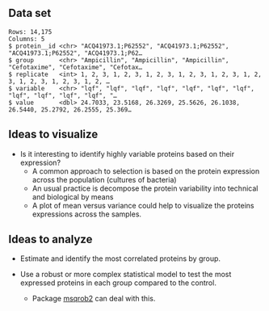 ## Data set

```
Rows: 14,175
Columns: 5
$ protein__id <chr> "ACQ41973.1;P62552", "ACQ41973.1;P62552", "ACQ41973.1;P62552", "ACQ41973.1;P62…
$ group       <chr> "Ampicillin", "Ampicillin", "Ampicillin", "Cefotaxime", "Cefotaxime", "Cefotax…
$ replicate   <int> 1, 2, 3, 1, 2, 3, 1, 2, 3, 1, 2, 3, 1, 2, 3, 1, 2, 3, 1, 2, 3, 1, 2, 3, 1, 2, …
$ variable    <chr> "lqf", "lqf", "lqf", "lqf", "lqf", "lqf", "lqf", "lqf", "lqf", "lqf", "lqf", "…
$ value       <dbl> 24.7033, 23.5168, 26.3269, 25.5626, 26.1038, 26.5440, 25.2792, 26.2555, 25.369…
```


## Ideas to visualize

- Is it interesting to identify highly variable proteins based on their expression?
  - A common approach to selection is based on the protein expression across the population (cultures of bacteria)
  - An usual practice is decompose the protein variability into technical and
  biological by means
  - A plot of mean versus variance could help to visualize the proteins expressions across the samples.
  


## Ideas to analyze

- Estimate and identify the most correlated proteins by group. 

- Use a robust or more complex statistical model to test the most expressed
proteins in each group compared to the control.
  - Package [msqrob2](http://bioconductor.org/packages/release/bioc/html/msqrob2.html) can deal with this.



